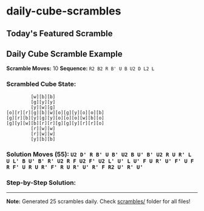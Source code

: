 # daily-cube-scrambles

## Today's Featured Scramble
## Daily Cube Scramble Example
**Scramble Moves:** 10
**Sequence:** `R2 B2 R B' U B U2 D L2 L`

### Scrambled Cube State:
```
         [w][b][b]
         [g][y][y]
         [y][w][g]
[o][r][r][g][b][w][o][g][y][o][o][b]
[g][r][b][y][g][y][o][o][o][w][b][o]
[g][y][w][b][r][r][g][g][y][r][r][o]
         [r][w][w]
         [r][w][w]
         [y][b][b]

```

### Solution Moves (55): `U2 D' R B' U B' U2 B U' B' U2 R U R' L U L' B U' B' R' U2 R F U2 F' U2 L' U' L U' F U R' U' F' U F R F' U R U R' F' R U R' U' R' F R2 U' R' U'`

### Step-by-Step Solution:
---
**Note:** Generated 25 scrambles daily. Check [scrambles/](scrambles/) folder for all files!
